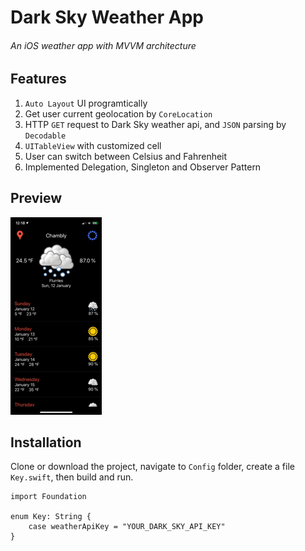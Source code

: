 # Dark Sky Weather App
###### An iOS weather app with MVVM architecture

## Features
1. `Auto Layout` UI programtically
1. Get user current geolocation by `CoreLocation`
1. HTTP `GET` request to Dark Sky weather api, and `JSON` parsing by `Decodable`
1. `UITableView` with customized cell
1. User can switch between Celsius and Fahrenheit
1. Implemented Delegation, Singleton and Observer Pattern

## Preview
![preiview](preview/preview.gif)

## Installation
Clone or download the project, navigate to `Config` folder, create a file `Key.swift`, then build and run.
```
import Foundation

enum Key: String {
    case weatherApiKey = "YOUR_DARK_SKY_API_KEY"
}
```
